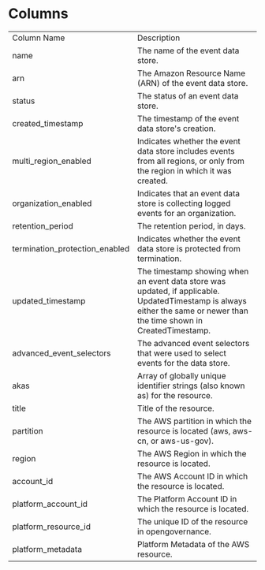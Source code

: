 # Columns  

<table>
	<tr><td>Column Name</td><td>Description</td></tr>
	<tr><td>name</td><td>The name of the event data store.</td></tr>
	<tr><td>arn</td><td>The Amazon Resource Name (ARN) of the event data store.</td></tr>
	<tr><td>status</td><td>The status of an event data store.</td></tr>
	<tr><td>created_timestamp</td><td>The timestamp of the event data store&#39;s creation.</td></tr>
	<tr><td>multi_region_enabled</td><td>Indicates whether the event data store includes events from all regions, or only from the region in which it was created.</td></tr>
	<tr><td>organization_enabled</td><td>Indicates that an event data store is collecting logged events for an organization.</td></tr>
	<tr><td>retention_period</td><td>The retention period, in days.</td></tr>
	<tr><td>termination_protection_enabled</td><td>Indicates whether the event data store is protected from termination.</td></tr>
	<tr><td>updated_timestamp</td><td>The timestamp showing when an event data store was updated, if applicable. UpdatedTimestamp is always either the same or newer than the time shown in CreatedTimestamp.</td></tr>
	<tr><td>advanced_event_selectors</td><td>The advanced event selectors that were used to select events for the data store.</td></tr>
	<tr><td>akas</td><td>Array of globally unique identifier strings (also known as) for the resource.</td></tr>
	<tr><td>title</td><td>Title of the resource.</td></tr>
	<tr><td>partition</td><td>The AWS partition in which the resource is located (aws, aws-cn, or aws-us-gov).</td></tr>
	<tr><td>region</td><td>The AWS Region in which the resource is located.</td></tr>
	<tr><td>account_id</td><td>The AWS Account ID in which the resource is located.</td></tr>
	<tr><td>platform_account_id</td><td>The Platform Account ID in which the resource is located.</td></tr>
	<tr><td>platform_resource_id</td><td>The unique ID of the resource in opengovernance.</td></tr>
	<tr><td>platform_metadata</td><td>Platform Metadata of the AWS resource.</td></tr>
</table>